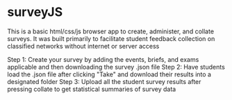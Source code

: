 # surveyJS 
 
 This is a basic html/css/js browser app to create, administer, and collate surveys. 
 It was built primarily to facilitate student feedback collection on classified networks without internet or server access 
 
 Step 1: Create your survey by adding the events, briefs, and exams applicable and then downloading the survey .json file 
 Step 2: Have students load the .json file after clicking "Take" and download their results into a designated folder 
 Step 3: Upload all the student survey results after pressing collate to get statistical summaries of survey data 
